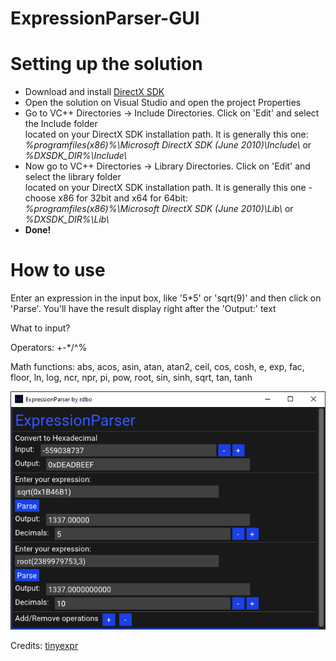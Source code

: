 # ExpressionParser-GUI
<h1>Setting up the solution</h1>
<ul>
  <li>Download and install <a href="https://www.microsoft.com/en-us/download/details.aspx?id=6812">DirectX SDK</a></li>
  <li>Open the solution on Visual Studio and open the project Properties</li>
  <li>Go to VC++ Directories -> Include Directories. Click on 'Edit' and select the Include folder <br/>located on your DirectX SDK installation path. It is generally this one: <br/><i>%programfiles(x86)%\Microsoft DirectX SDK (June 2010)\Include\</i> or <i>%DXSDK_DIR%\Include\</i>
  <li>Now go to VC++ Directories -> Library Directories. Click on 'Edit' and select the library folder <br/> located on your DirectX SDK installation path. It is generally this one - choose x86 for 32bit and x64 for 64bit: <br/><i>%programfiles(x86)%\Microsoft DirectX SDK (June 2010)\Lib\</i> or <i>%DXSDK_DIR%\Lib\</i></li>
  <li><b>Done!</b></li>
</ul>

<h1>How to use</h1>
<p>Enter an expression in the input box, like '5*5' or 'sqrt(9)' and then click on 'Parse'. You'll have the result display right after the 'Output:' text</p>
<p>What to input?</p>
<p>Operators: +-*/^%</p>
<p>Math functions: abs, acos, asin, atan, atan2, ceil, cos, cosh, e, exp, fac, floor, ln, log, ncr, npr, pi, pow, root, sin, sinh, sqrt, tan, tanh</p>

![alt text](https://github.com/rdbo/ExpressionParser-GUI/blob/master/expr_parser_capture.PNG)

<p>Credits: <a href="https://github.com/codeplea/tinyexpr">tinyexpr</a></p>
